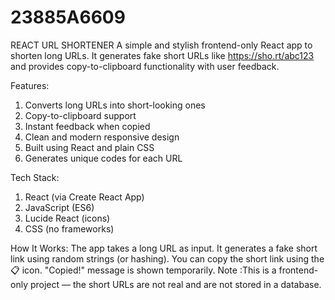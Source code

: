 # 23885A6609
REACT URL SHORTENER
A simple and stylish frontend-only React app to shorten long URLs. It generates fake short URLs like https://sho.rt/abc123 and provides copy-to-clipboard functionality with user feedback.

Features: 
1. Converts long URLs into short-looking ones
2. Copy-to-clipboard support
3. Instant feedback when copied
4. Clean and modern responsive design
5.  Built using React and plain CSS
6. Generates unique codes for each URL

Tech Stack:
1. React (via Create React App)
2. JavaScript (ES6)
3. Lucide React (icons)
4. CSS (no frameworks)

How It Works:
The app takes a long URL as input. It generates a fake short link using random strings (or hashing). You can copy the short link using the 📋 icon. "Copied!" message is shown temporarily.
Note :This is a frontend-only project — the short URLs are not real and are not stored in a database.
